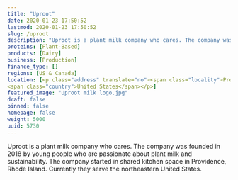 ```yaml
---
title: "Uproot"
date: 2020-01-23 17:50:52
lastmod: 2020-01-23 17:50:52
slug: /uproot
description: "Uproot is a plant milk company who cares. The company was founded in 2018 by young people who are passionate about plant milk and sustainability.The company started in shared kitchen space in Providence, Rhode Island. Currently they serve the northeastern United States."
proteins: [Plant-Based]
products: [Dairy]
business: [Production]
finance_type: []
regions: [US & Canada]
location: [<p class="address" translate="no"><span class="locality">Providence</span>,<br>
<span class="country">United States</span></p>]
featured_image: "Uproot milk logo.jpg"
draft: false
pinned: false
homepage: false
weight: 5000
uuid: 5730
---
```

Uproot is a plant milk company who cares. The company was founded in 2018 by young people who are passionate about plant milk and sustainability.
The company started in shared kitchen space in Providence, Rhode Island. Currently they serve the northeastern United States.
